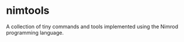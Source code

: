 nimtools
========

A collection of tiny commands and tools implemented using the Nimrod programming language.
